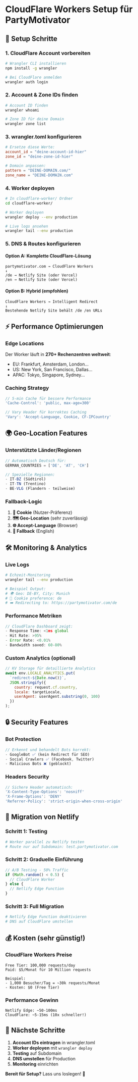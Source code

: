 # CloudFlare Workers Setup für PartyMotivator

## 🚀 Setup Schritte

### 1. CloudFlare Account vorbereiten
```bash
# Wrangler CLI installieren
npm install -g wrangler

# Bei CloudFlare anmelden
wrangler auth login
```

### 2. Account & Zone IDs finden
```bash
# Account ID finden
wrangler whoami

# Zone ID für deine Domain
wrangler zone list
```

### 3. wrangler.toml konfigurieren
```toml
# Ersetze diese Werte:
account_id = "deine-account-id-hier"  
zone_id = "deine-zone-id-hier"

# Domain anpassen:
pattern = "DEINE-DOMAIN.com/"
zone_name = "DEINE-DOMAIN.com"
```

### 4. Worker deployen
```bash
# In cloudflare-worker/ Ordner
cd cloudflare-worker/

# Worker deployen
wrangler deploy --env production

# Live logs ansehen
wrangler tail --env production
```

### 5. DNS & Routes konfigurieren

#### Option A: Komplette CloudFlare-Lösung
```
partymotivator.com → CloudFlare Workers
↓
/de → Netlify Site (oder Vercel)
/en → Netlify Site (oder Vercel)
```

#### Option B: Hybrid (empfohlen)
```
CloudFlare Workers → Intelligent Redirect
↓
Bestehende Netlify Site behält /de /en URLs
```

## ⚡ Performance Optimierungen

### Edge Locations
Der Worker läuft in **270+ Rechenzentren weltweit**:
- EU: Frankfurt, Amsterdam, London...
- US: New York, San Francisco, Dallas...
- APAC: Tokyo, Singapore, Sydney...

### Caching Strategy
```javascript
// 5-min Cache für bessere Performance
'Cache-Control': 'public, max-age=300'

// Vary Header für korrektes Caching
'Vary': 'Accept-Language, Cookie, CF-IPCountry'
```

## 🌍 Geo-Location Features

### Unterstützte Länder/Regionen
```javascript
// Automatisch Deutsch für:
GERMAN_COUNTRIES = ['DE', 'AT', 'CH']

// Spezielle Regionen:
- IT-BZ (Südtirol)
- IT-TN (Trentino) 
- BE-VLG (Flandern - teilweise)
```

### Fallback-Logic
1. **🍪 Cookie** (Nutzer-Präferenz)
2. **🗺️ Geo-Location** (sehr zuverlässig)
3. **🌐 Accept-Language** (Browser)
4. **🔄 Fallback** (English)

## 🛠️ Monitoring & Analytics

### Live Logs
```bash
# Echzeit-Monitoring
wrangler tail --env production

# Beispiel Output:
# 🌍 Geo: DE-BY, City: Munich
# 🍪 Cookie preference: de
# ➡️ Redirecting to: https://partymotivator.com/de
```

### Performance Metriken
```javascript
// CloudFlare Dashboard zeigt:
- Response Time: <1ms global
- Hit Rate: >95%
- Error Rate: <0.01%
- Bandwidth saved: 60-80%
```

### Custom Analytics (optional)
```javascript
// KV Storage für detaillierte Analytics
await env.LOCALE_ANALYTICS.put(
  `redirect-${Date.now()}`,
  JSON.stringify({
    country: request.cf.country,
    locale: targetLocale,
    userAgent: userAgent.substring(0, 100)
  })
);
```

## 🔒 Security Features

### Bot Protection
```javascript
// Erkennt und behandelt Bots korrekt:
- GoogleBot ✅ (kein Redirect für SEO)
- Social Crawlers ✅ (Facebook, Twitter)
- Malicious Bots ❌ (geblockt)
```

### Headers Security
```javascript
// Sichere Header automatisch:
'X-Content-Type-Options': 'nosniff'
'X-Frame-Options': 'DENY'  
'Referrer-Policy': 'strict-origin-when-cross-origin'
```

## 🚀 Migration von Netlify

### Schritt 1: Testing
```bash
# Worker parallel zu Netlify testen
# Route nur auf Subdomain: test.partymotivator.com
```

### Schritt 2: Graduelle Einführung  
```javascript
// A/B Testing - 50% Traffic
if (Math.random() < 0.5) {
  // CloudFlare Worker
} else {
  // Netlify Edge Function
}
```

### Schritt 3: Full Migration
```bash
# Netlify Edge Function deaktivieren
# DNS auf CloudFlare umstellen
```

## 💰 Kosten (sehr günstig!)

### CloudFlare Workers Preise
```
Free Tier: 100,000 requests/day
Paid: $5/Monat für 10 Million requests

Beispiel:
- 1,000 Besucher/Tag = ~30k requests/Monat
- Kosten: $0 (Free Tier)
```

### Performance Gewinn
```
Netlify Edge: ~50-100ms
CloudFlare: ~5-15ms (10x schneller!)
```

## 🎯 Nächste Schritte

1. **Account IDs eintragen** in wrangler.toml
2. **Worker deployen** mit `wrangler deploy`
3. **Testing** auf Subdomain
4. **DNS umstellen** für Production
5. **Monitoring** einrichten

**Bereit für Setup?** Lass uns loslegen! 🚀
